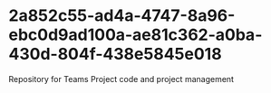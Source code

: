 # 2a852c55-ad4a-4747-8a96-ebc0d9ad100a-ae81c362-a0ba-430d-804f-438e5845e018
Repository for Teams Project code and project management
